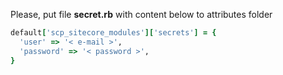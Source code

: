 Please, put file **secret.rb** with content below to attributes folder

```ruby
default['scp_sitecore_modules']['secrets'] = {
  'user' => '< e-mail >',
  'password' => '< password >',
}
```
